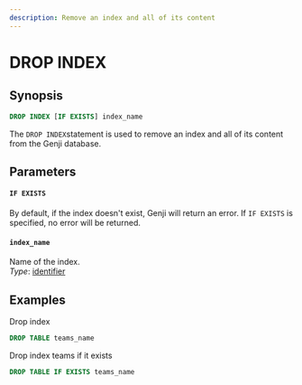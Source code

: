 ```yaml
---
description: Remove an index and all of its content
---
```


# DROP INDEX

## Synopsis

```sql
DROP INDEX [IF EXISTS] index_name
```

The `DROP INDEX`statement is used to remove an index and all of its content from the Genji database.

## Parameters

#### `IF EXISTS`

By default, if the index doesn't exist, Genji will return an error. If `IF EXISTS` is specified, no error will be returned.

#### `index_name` 

Name of the index.  
_Type_: [identifier](../../sql-syntax/lexical-structure.md#identifiers)

## Examples

Drop index

```sql
DROP TABLE teams_name
```

Drop index teams if it exists

```sql
DROP TABLE IF EXISTS teams_name
```

